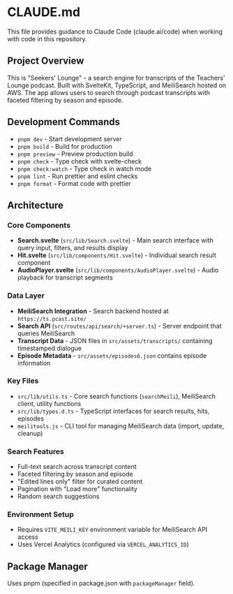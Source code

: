 # CLAUDE.md

This file provides guidance to Claude Code (claude.ai/code) when working with code in this repository.

## Project Overview

This is "Seekers' Lounge" - a search engine for transcripts of the Teachers' Lounge podcast. Built with SvelteKit, TypeScript, and MeiliSearch hosted on AWS. The app allows users to search through podcast transcripts with faceted filtering by season and episode.

## Development Commands

- `pnpm dev` - Start development server
- `pnpm build` - Build for production  
- `pnpm preview` - Preview production build
- `pnpm check` - Type check with svelte-check
- `pnpm check:watch` - Type check in watch mode
- `pnpm lint` - Run prettier and eslint checks
- `pnpm format` - Format code with prettier

## Architecture

### Core Components
- **Search.svelte** (`src/lib/Search.svelte`) - Main search interface with query input, filters, and results display
- **Hit.svelte** (`src/lib/components/Hit.svelte`) - Individual search result component
- **AudioPlayer.svelte** (`src/lib/components/AudioPlayer.svelte`) - Audio playback for transcript segments

### Data Layer
- **MeiliSearch Integration** - Search backend hosted at `https://ts.pcast.site/`
- **Search API** (`src/routes/api/search/+server.ts`) - Server endpoint that queries MeiliSearch
- **Transcript Data** - JSON files in `src/assets/transcripts/` containing timestamped dialogue
- **Episode Metadata** - `src/assets/episodes6.json` contains episode information

### Key Files
- `src/lib/utils.ts` - Core search functions (`searchMeili`), MeiliSearch client, utility functions
- `src/lib/types.d.ts` - TypeScript interfaces for search results, hits, episodes
- `meilitools.js` - CLI tool for managing MeiliSearch data (import, update, cleanup)

### Search Features
- Full-text search across transcript content
- Faceted filtering by season and episode
- "Edited lines only" filter for curated content
- Pagination with "Load more" functionality
- Random search suggestions

### Environment Setup
- Requires `VITE_MEILI_KEY` environment variable for MeiliSearch API access
- Uses Vercel Analytics (configured via `VERCEL_ANALYTICS_ID`)

## Package Manager

Uses pnpm (specified in package.json with `packageManager` field).